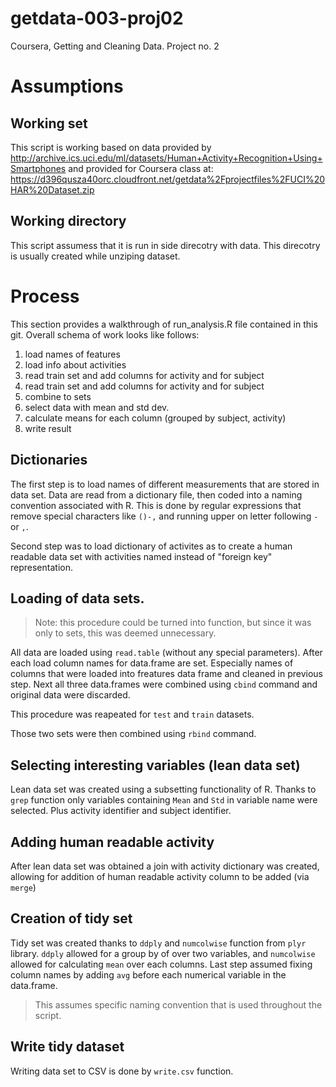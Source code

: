 getdata-003-proj02
==================

Coursera, Getting and Cleaning Data. Project no. 2

# Assumptions
## Working set
This script is working based on data provided by http://archive.ics.uci.edu/ml/datasets/Human+Activity+Recognition+Using+Smartphones and provided for Coursera class at: https://d396qusza40orc.cloudfront.net/getdata%2Fprojectfiles%2FUCI%20HAR%20Dataset.zip
## Working directory
This script assumess that it is run in side direcotry with data. This direcotry is usually created while unziping dataset.

# Process
This section provides a walkthrough of run_analysis.R file contained in this git.
Overall schema of work looks like follows:

1. load names of features
2. load info about activities
3. read train set and add columns for activity and for subject
4. read train set and add columns for activity and for subject
5. combine to sets
6. select data with mean and std dev.
7. calculate means for each column (grouped by subject, activity)
8. write result

## Dictionaries
The first step is to load names of different measurements that are stored in data set. Data are read from a dictionary file, then coded into a naming convention associated with R. This is done by regular expressions that remove special characters like `()-,` and running upper on letter following `-` or `,`. 

Second step was to load dictionary of activites as to create a human readable data set with activities named instead of "foreign key" representation.


## Loading of data sets.

> Note: this procedure could be turned into function, but since it was only to sets, this was deemed unnecessary.

All data are loaded using `read.table` (without any special parameters). After each load column names for data.frame are set. Especially names of columns that were loaded into freatures data frame and cleaned in previous step. Next all three data.frames were combined using `cbind` command and original data were discarded.

This procedure was reapeated for `test` and `train` datasets.

Those two sets were then combined using `rbind` command.

## Selecting interesting variables (lean data set)
Lean data set was created using a subsetting functionality of R. Thanks to `grep` function only variables containing `Mean` and `Std` in variable name were selected. Plus activity identifier and subject identifier.


## Adding human readable activity
After lean data set was obtained a join with activity dictionary was created, allowing for addition of human readable activity column to be added (via `merge`)

## Creation of tidy set
Tidy set was created thanks to `ddply` and `numcolwise` function from `plyr` library. `ddply` allowed for a group by of over two variables, and `numcolwise` allowed for calculating `mean` over each columns. Last step assumed fixing column names by adding `avg` before each numerical variable in the data.frame. 
> This assumes specific naming convention that is used throughout the script.

## Write tidy dataset
Writing data set to CSV is done by `write.csv` function.




